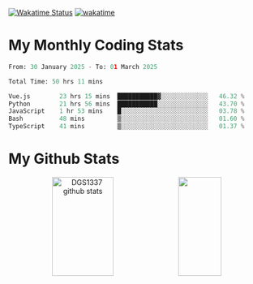 [![Wakatime Status](https://github.com/noopurphalak/noopurphalak/workflows/wakatime-status-update/badge.svg)](https://github.com/noopurphalak/noopurphalak/actions/workflows/main.yml)
[![wakatime](https://wakatime.com/badge/user/80ace140-ef40-4fdd-b8ed-f3be3d2e1aea.svg)](https://wakatime.com/@80ace140-ef40-4fdd-b8ed-f3be3d2e1aea)

# My Monthly Coding Stats

<!--START_SECTION:waka-->

```python
From: 30 January 2025 - To: 01 March 2025

Total Time: 50 hrs 11 mins

Vue.js        23 hrs 15 mins  ███████████▓░░░░░░░░░░░░░   46.32 %
Python        21 hrs 56 mins  ███████████░░░░░░░░░░░░░░   43.70 %
JavaScript    1 hr 53 mins    █░░░░░░░░░░░░░░░░░░░░░░░░   03.78 %
Bash          48 mins         ▒░░░░░░░░░░░░░░░░░░░░░░░░   01.60 %
TypeScript    41 mins         ▒░░░░░░░░░░░░░░░░░░░░░░░░   01.37 %
```

<!--END_SECTION:waka-->

# My Github Stats
<div style="text-align: center;">
  <img width="49%" height="195px" src="https://github-readme-stats-sigma-five.vercel.app/api?username=noopurphalak&show_icons=true&count_private=true&hide_border=true&title_color=00FFFF&icon_color=00FFFF&text_color=00FFFF&bg_color=0d1117" alt="DGS1337 github stats" />
  <img width="41%" height="195px" src="https://github-readme-stats-sigma-five.vercel.app/api/top-langs/?username=noopurphalak&layout=compact&hide_border=true&title_color=00FFFF&text_color=00FFFF&bg_color=0d1117" />
</div>
